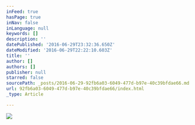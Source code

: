 ```yaml
---
inFeed: true
hasPage: true
inNav: false
inLanguage: null
keywords: []
description: ''
datePublished: '2016-06-29T23:32:36.650Z'
dateModified: '2016-06-29T22:22:10.603Z'
title: ''
author: []
authors: []
publisher: null
starred: false
sourcePath: _posts/2016-06-29-92fb6a03-6049-477d-b97e-40c39bfdae66.md
url: 92fb6a03-6049-477d-b97e-40c39bfdae66/index.html
_type: Article

---
```

![](https://the-grid-user-content.s3-us-west-2.amazonaws.com/51d6678d-627f-461c-a29c-719a9f132e74.jpg)